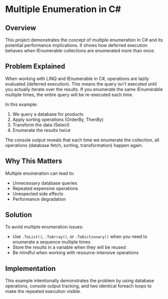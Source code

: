 ﻿# Multiple Enumeration in C#

## Overview
This project demonstrates the concept of multiple enumeration in C# and its potential performance implications. It shows how deferred execution behaves when IEnumerable collections are enumerated more than once.

## Problem Explained
When working with LINQ and IEnumerable in C#, operations are lazily evaluated (deferred execution). This means the query isn't executed until you actually iterate over the results. If you enumerate the same IEnumerable multiple times, the entire query will be re-executed each time.

In this example:
1. We query a database for products
2. Apply sorting operations (OrderBy, ThenBy)
3. Transform the data (Select)
4. Enumerate the results twice

The console output reveals that each time we enumerate the collection, all operations (database fetch, sorting, transformation) happen again.

## Why This Matters
Multiple enumeration can lead to:
- Unnecessary database queries
- Repeated expensive operations
- Unexpected side effects
- Performance degradation

## Solution
To avoid multiple enumeration issues:
- Use `.ToList()`, `.ToArray()`, or `.ToDictionary()` when you need to enumerate a sequence multiple times
- Store the results in a variable when they will be reused
- Be mindful when working with resource-intensive operations

## Implementation
This example intentionally demonstrates the problem by using database operations, console output tracking, and two identical foreach loops to make the repeated execution visible.